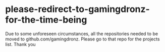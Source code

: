 # please-redirect-to-gamingdronz-for-the-time-being

Due to some unforeseen circumstances, all the repositories needed to be moved to github.com/gamingdronz. Please go to that repo for the projects list. Thank you

